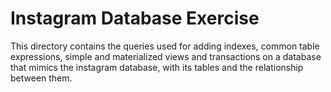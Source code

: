 # Instagram Database Exercise

This directory contains the queries used for adding indexes, common table expressions,
simple and materialized views and transactions on a database that mimics the instagram
database, with its tables and the relationship between them.
